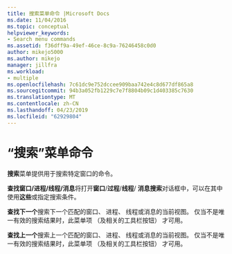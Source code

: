 ```yaml
---
title: 搜索菜单命令 |Microsoft Docs
ms.date: 11/04/2016
ms.topic: conceptual
helpviewer_keywords:
- Search menu commands
ms.assetid: f36dff9a-49ef-46ce-8c9a-76246458c0d0
author: mikejo5000
ms.author: mikejo
manager: jillfra
ms.workload:
- multiple
ms.openlocfilehash: 7c61dc9e752dccee909baa742e4c8d677df865a8
ms.sourcegitcommit: 94b3a052fb1229c7e7f8804b09c1d403385c7630
ms.translationtype: MT
ms.contentlocale: zh-CN
ms.lasthandoff: 04/23/2019
ms.locfileid: "62929804"
---
```

# <a name="search-menu-commands"></a>“搜索”菜单命令
**搜索**菜单提供用于搜索特定窗口的命令。

 **查找窗口/进程/线程/消息**将打开**窗口**/**过程**/**线程**/ **消息搜索**对话框中，可以在其中使用**这些**或指定搜索条件。

 **查找下一个**搜索下一个匹配的窗口、 进程、 线程或消息的当前视图。 仅当不是唯一有效的搜索结果时，此菜单项 （及相关的工具栏按钮） 才可用。

 **查找上一个**搜索上一个匹配的窗口、 进程、 线程或消息的当前视图。 仅当不是唯一有效的搜索结果时，此菜单项 （及相关的工具栏按钮） 才可用。